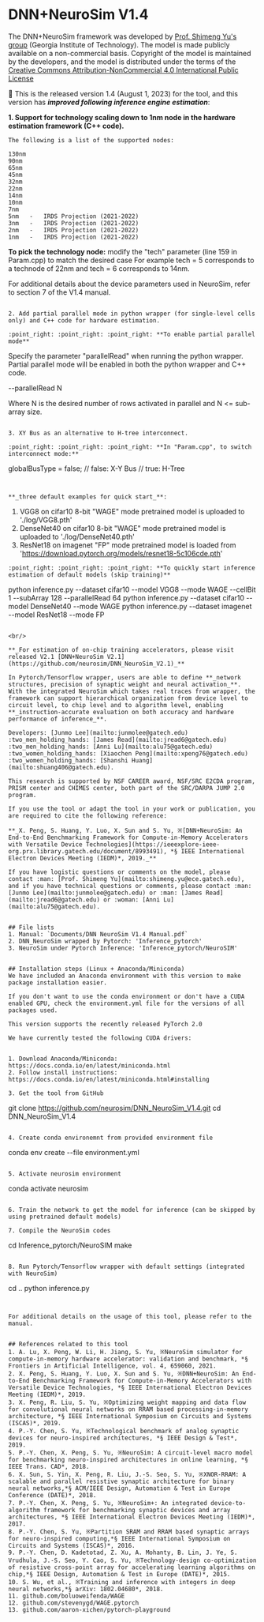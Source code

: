 # DNN+NeuroSim V1.4

The DNN+NeuroSim framework was developed by [Prof. Shimeng Yu's group](https://shimeng.ece.gatech.edu/) (Georgia Institute of Technology). The model is made publicly available on a non-commercial basis. Copyright of the model is maintained by the developers, and the model is distributed under the terms of the [Creative Commons Attribution-NonCommercial 4.0 International Public License](http://creativecommons.org/licenses/by-nc/4.0/legalcode)

:star2: This is the released version 1.4 (August 1, 2023) for the tool, and this version has **_improved following inference engine estimation_**:

**1. Support for technology scaling down to 1nm node in the hardware estimation framework (C++ code).**
```
The following is a list of the supported nodes:

130nm
90nm
65nm
45nm
32nm
22nm
14nm
10nm
7nm
5nm   -   IRDS Projection (2021-2022)
3nm   -   IRDS Projection (2021-2022)
2nm   -   IRDS Projection (2021-2022)
1nm   -   IRDS Projection (2021-2022)

```

**To pick the technology node:**
modify the "tech" parameter (line 159 in Param.cpp) to match the desired case
For example tech = 5 corresponds to a technode of 22nm and tech = 6 corresponds to 14nm.

For additional details about the device parameters used in NeuroSim, refer to section 7 of the V1.4 manual.
```

2. Add partial parallel mode in python wrapper (for single-level cells only) and C++ code for hardware estimation.

:point_right: :point_right: :point_right: **To enable partial parallel mode**
```
Specify the parameter "parallelRead" when running the python wrapper.
Partial parallel mode will be enabled in both the python wrapper and C++ code.

--parallelRead N

Where N is the desired number of rows activated in parallel and N <= sub-array size.
```

3. XY Bus as an alternative to H-tree interconnect.

:point_right: :point_right: :point_right: **In "Param.cpp", to switch interconnect mode:**
```
globalBusType = false;		// false: X-Y Bus      // true: H-Tree
```


**_three default examples for quick start_**:
```
1. VGG8 on cifar10 
   8-bit "WAGE" mode pretrained model is uploaded to './log/VGG8.pth'
3. DenseNet40 on cifar10 
   8-bit "WAGE" mode pretrained model is uploaded to './log/DenseNet40.pth'
5. ResNet18 on imagenet 
   "FP" mode pretrained model is loaded from 'https://download.pytorch.org/models/resnet18-5c106cde.pth'
```
:point_right: :point_right: :point_right: **To quickly start inference estimation of default models (skip training)**
```
python inference.py --dataset cifar10 --model VGG8 --mode WAGE --cellBit 1 --subArray 128 --parallelRead 64
python inference.py --dataset cifar10 --model DenseNet40 --mode WAGE
python inference.py --dataset imagenet --model ResNet18 --mode FP
```

<br/>

**_For estimation of on-chip training accelerators, please visit released V2.1 [DNN+NeuroSim V2.1](https://github.com/neurosim/DNN_NeuroSim_V2.1)_**

In Pytorch/Tensorflow wrapper, users are able to define **_network structures, precision of synaptic weight and neural activation_**. With the integrated NeuroSim which takes real traces from wrapper, the framework can support hierarchical organization from device level to circuit level, to chip level and to algorithm level, enabling **_instruction-accurate evaluation on both accuracy and hardware performance of inference_**.

Developers: [Junmo Lee](mailto:junmolee@gatech.edu) :two_men_holding_hands: [James Read](mailto:jread6@gatech.edu) :two_men_holding_hands: [Anni Lu](mailto:alu75@gatech.edu) :two_women_holding_hands: [Xiaochen Peng](mailto:xpeng76@gatech.edu) :two_women_holding_hands: [Shanshi Huang](mailto:shuang406@gatech.edu).

This research is supported by NSF CAREER award, NSF/SRC E2CDA program, PRISM center and CHIMES center, both part of the SRC/DARPA JUMP 2.0 program.

If you use the tool or adapt the tool in your work or publication, you are required to cite the following reference:

**_X. Peng, S. Huang, Y. Luo, X. Sun and S. Yu, ※[DNN+NeuroSim: An End-to-End Benchmarking Framework for Compute-in-Memory Accelerators with Versatile Device Technologies](https://ieeexplore-ieee-org.prx.library.gatech.edu/document/8993491), *§ IEEE International Electron Devices Meeting (IEDM)*, 2019._**

If you have logistic questions or comments on the model, please contact :man: [Prof. Shimeng Yu](mailto:shimeng.yu@ece.gatech.edu), and if you have technical questions or comments, please contact :man: [Junmo Lee](mailto:junmolee@gatech.edu) or :man: [James Read](mailto:jread6@gatech.edu) or :woman: [Anni Lu](mailto:alu75@gatech.edu).


## File lists
1. Manual: `Documents/DNN NeuroSim V1.4 Manual.pdf`
2. DNN_NeuroSim wrapped by Pytorch: 'Inference_pytorch'
3. NeuroSim under Pytorch Inference: 'Inference_pytorch/NeuroSIM'


## Installation steps (Linux + Anaconda/Miniconda)
We have included an Anaconda environment with this version to make package installation easier.

If you don't want to use the conda environment or don't have a CUDA enabled GPU, check the environment.yml file for the versions of all packages used.

This version supports the recently released PyTorch 2.0

We have currently tested the following CUDA drivers:


1. Download Anaconda/Miniconda: https://docs.conda.io/en/latest/miniconda.html
2. Follow install instructions: https://docs.conda.io/en/latest/miniconda.html#installing

3. Get the tool from GitHub
```
git clone https://github.com/neurosim/DNN_NeuroSim_V1.4.git
cd DNN_NeuroSim_V1.4
```

4. Create conda environemnt from provided environment file

```
conda env create --file environment.yml
```

5. Activate neurosim environment

```
conda activate neurosim
```

6. Train the network to get the model for inference (can be skipped by using pretrained default models)

7. Compile the NeuroSim codes
```
cd Inference_pytorch/NeuroSIM
make
```

8. Run Pytorch/Tensorflow wrapper with default settings (integrated with NeuroSim)

```
cd ..
python inference.py
```


For additional details on the usage of this tool, please refer to the manual.


## References related to this tool 
1. A. Lu, X. Peng, W. Li, H. Jiang, S. Yu, ※NeuroSim simulator for compute-in-memory hardware accelerator: validation and benchmark, *§ Frontiers in Artificial Intelligence, vol. 4, 659060, 2021.
2. X. Peng, S. Huang, Y. Luo, X. Sun and S. Yu, ※DNN+NeuroSim: An End-to-End Benchmarking Framework for Compute-in-Memory Accelerators with Versatile Device Technologies, *§ IEEE International Electron Devices Meeting (IEDM)*, 2019.
3. X. Peng, R. Liu, S. Yu, ※Optimizing weight mapping and data flow for convolutional neural networks on RRAM based processing-in-memory architecture, *§ IEEE International Symposium on Circuits and Systems (ISCAS)*, 2019.
4. P.-Y. Chen, S. Yu, ※Technological benchmark of analog synaptic devices for neuro-inspired architectures, *§ IEEE Design & Test*, 2019.
5. P.-Y. Chen, X. Peng, S. Yu, ※NeuroSim: A circuit-level macro model for benchmarking neuro-inspired architectures in online learning, *§ IEEE Trans. CAD*, 2018.
6. X. Sun, S. Yin, X. Peng, R. Liu, J.-S. Seo, S. Yu, ※XNOR-RRAM: A scalable and parallel resistive synaptic architecture for binary neural networks,*§ ACM/IEEE Design, Automation & Test in Europe Conference (DATE)*, 2018.
7. P.-Y. Chen, X. Peng, S. Yu, ※NeuroSim+: An integrated device-to-algorithm framework for benchmarking synaptic devices and array architectures, *§ IEEE International Electron Devices Meeting (IEDM)*, 2017.
8. P.-Y. Chen, S. Yu, ※Partition SRAM and RRAM based synaptic arrays for neuro-inspired computing,*§ IEEE International Symposium on Circuits and Systems (ISCAS)*, 2016.
9. P.-Y. Chen, D. Kadetotad, Z. Xu, A. Mohanty, B. Lin, J. Ye, S. Vrudhula, J.-S. Seo, Y. Cao, S. Yu, ※Technology-design co-optimization of resistive cross-point array for accelerating learning algorithms on chip,*§ IEEE Design, Automation & Test in Europe (DATE)*, 2015.
10. S. Wu, et al., ※Training and inference with integers in deep neural networks,*§ arXiv: 1802.04680*, 2018.
11. github.com/boluoweifenda/WAGE
12. github.com/stevenygd/WAGE.pytorch
13. github.com/aaron-xichen/pytorch-playground
